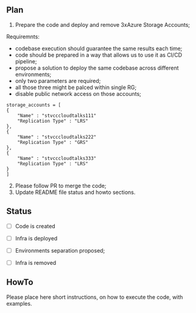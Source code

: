 ## Plan
1. Prepare the code and deploy and remove 3xAzure Storage Accounts;

Requiremnts:
- codebase execution should guarantee the same results each time;
- code should be prepared in a way that allows us to use it as CI/CD pipeline;
- propose a solution to deploy the same codebase across different environments;
- only two parameters are required;
- all those three might be palced within single RG;
- disable public network access on those accounts;

```
storage_accounts = [
{
    "Name" : "stvcccloudtalks111"
    "Replication Type" : "LRS"
},
{
    "Name" : "stvcccloudtalks222"
    "Replication Type" : "GRS"
},
{
    "Name" : "stvcccloudtalks333"
    "Replication Type" : "LRS"
}
]
```
2. Please follow PR to merge the code;
3. Update README file status and howto sections.

## Status
- [ ] Code is created
- [ ] Infra is deployed
- [ ] Environments separation proposed;
- [ ] Infra is removed


## HowTo
Please place here short instructions, on how to execute the code, with examples.
